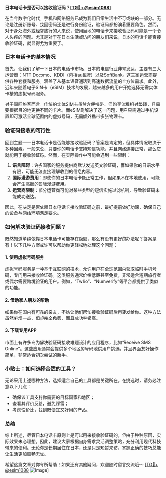 **日本电话卡是否可以接收验证码？[[TG💪+ @esim1088](https://t.me/s/esim1088)]**

在当今数字化时代，手机和网络服务已成为我们日常生活中不可或缺的一部分。无论是注册新账号、找回密码还是进行身份验证，验证码都扮演着重要角色。然而，对于身处海外或经常旅行的人来说，使用当地的电话卡来接收验证码可能是一个令人头疼的问题。尤其是对于在日本生活或访问的朋友们来说，日本的电话卡能否接收验证码，就显得尤为重要了。

### 日本电话卡的基本情况

首先，让我们了解一下日本的电话卡市场。日本的电信行业非常发达，主要有三大运营商：NTT Docomo、KDDI（包括au品牌）以及SoftBank。这三家运营商提供各种套餐和服务，涵盖了从基本语音通话到高速数据流量的全方位需求。此外，近年来随着电子SIM卡（eSIM）技术的发展，越来越多的用户开始选择无需实体卡槽的虚拟号码服务。

对于国际旅客而言，传统的实体SIM卡虽然方便携带，但购买流程相对繁琐，且需要根据目的地更换不同的卡片。而eSIM则解决了这一问题，用户只需通过手机设置即可激活全球范围内的虚拟号码，无需额外携带多张物理卡。

### 验证码接收的可行性

回到主题——日本电话卡是否能够接收验证码？答案是肯定的，但具体情况取决于多种因素。一般来说，只要你的电话卡支持短信功能，并且网络连接正常，那么它就能用于接收验证码。然而，在实际操作中可能会遇到一些限制：

1. **语言障碍**：许多国家的服务提供商默认发送英文验证码，而如果你的日语水平有限，可能无法直接理解收到的信息内容。
2. **国际漫游费用**：即使你的日本电话卡能正常工作，但如果不在本地使用，可能会产生高额的国际漫游费用。
3. **运营商限制**：部分运营商可能对某些类型的短信实施过滤机制，导致验证码未能成功送达。

因此，在决定是否依赖日本电话卡接收验证码之前，最好提前做好功课，确保自己的设备与网络环境满足要求。

### 如何解决验证码接收问题？

既然知道单纯依靠日本电话卡可能存在隐患，那么有没有更好的办法呢？答案是有！以下几种方案或许可以帮助你更轻松地处理这个问题：

#### 1. 使用虚拟号码服务
虚拟号码服务是一种基于互联网的技术，允许用户在全球范围内获取临时手机号码，专门用来接收验证码。这类服务通常价格低廉甚至免费，非常适合短期旅行者或偶尔需要跨境验证的用户。例如，“Twilio”、“Numverify”等平台都提供了类似的功能。

#### 2. 借助家人朋友的帮助
如果你在国内有可靠的亲友，不妨让他们帮忙接收验证码后再转发给你。这种方法虽然麻烦一点，但却完全免费，而且成功率极高。

#### 3. 下载专用APP
市面上有许多专为解决验证码接收难题设计的应用程序，比如“Receive SMS Online”。这些应用通常会提供多个地区的号码池供用户挑选，并且界面友好操作简单，非常适合初次尝试的新手。

### 小贴士：如何选择合适的工具？

无论采用上述哪种方法，选择适合自己的工具都是关键所在。在挑选时，请务必注意以下几点：
- 确保该工具支持你需要的目标国家和地区；
- 查看其评价反馈，避免踩雷；
- 考虑性价比，找到既便宜又好用的产品。

### 总结

综上所述，尽管日本电话卡原则上是可以用来接收验证码的，但由于种种原因，实际效果未必理想。因此，建议大家根据自身需求灵活调整策略，充分利用现代科技带来的便利。无论你是长期居住在日本，还是只是短暂来访，掌握正确的技巧总能让生活更加顺畅无忧。

希望这篇文章对你有所帮助！如果还有其他疑问，欢迎随时留言交流哦～ [[TG💪+ @esim1088](https://t.me/s/esim1088) ![Image](https://i.postimg.cc/4NQfJmqS/Snipaste-2025-05-13-00-14-12.png)]